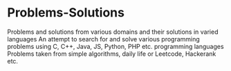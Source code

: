 # Problems-Solutions
Problems and solutions from various domains and their solutions in varied languages
An attempt to search for and solve various programming problems using C, C++, Java, JS, Python, PHP etc. programming languages
Problems taken from simple algorithms, daily life or Leetcode, Hackerank etc.

